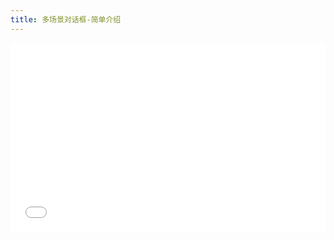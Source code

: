 ```yaml
---
title: 多场景对话框-简单介绍
---
```


<div style="position: relative; padding: 30% 45%;">
<iframe style="position: absolute; width: 100%; height: 100%; left: 0; top: 0;" src="//player.bilibili.com/player.html?aid=1252830168&bvid=BV1dJ4m1G7Dc&cid=1499569904&p=1&autoplay=0" frameborder="no" scrolling="no"></iframe>
</div> 
